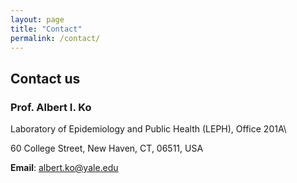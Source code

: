 ```yaml
---
layout: page
title: "Contact"
permalink: /contact/
---
```


## Contact us

### Prof. Albert I. Ko

Laboratory of Epidemiology and Public Health (LEPH), Office 201A\

60 College Street, New Haven, CT, 06511, USA

**Email**: albert.ko@yale.edu